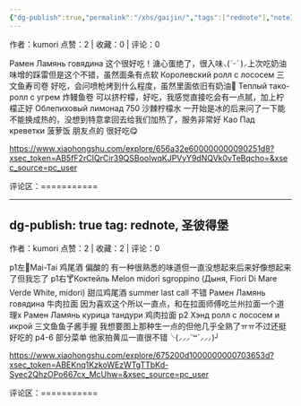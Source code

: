 ```yaml
---
{"dg-publish":true,"permalink":"/xhs/gaijin/","tags":["rednote"],"noteIcon":"","updated":"2025-03-17T22:48:55.540+08:00"}
---
```


作者：kumori
点赞：2   |   收藏：0   |   评论：0

Рамен Ламянь говядина 这个很好吃！溏心蛋绝了，很入味⸜(*ˊᵕˋ* )⸝‬上次吃奶油味增的踩雷但是这个不错，虽然面条有点软
Королевский ролл с лососем 三文鱼寿司卷 好吃，会问喷枪烤到什么程度，虽然里面依旧有奶油🤣
Теплый тако-ролл с угрем 炸鳗鱼卷 可以挤柠檬，好吃，我感觉直接吃会有一点腻，加上柠檬正好
Облепиховый лимонад 750 沙棘柠檬水 一开始是冰的后来问了一下能不能换成热的，没想到特意拿回去给我们加热了，服务非常好
Као Пад креветки 菠萝饭 朋友点的 很好吃😋

https://www.xiaohongshu.com/explore/656a32e600000000090251d8?xsec_token=AB5fF2rCIQrCir39QSBooIwqKJPVyY9dNQVk0vTeBqcho=&xsec_source=pc_user

评论区：===========


---
dg-publish: true
tag: rednote, 圣彼得堡
---
作者：kumori
点赞：2   |   收藏：2   |   评论：0

p1左🍹Mai-Tai 鸡尾酒 偏酸的 有一种很熟悉的味道但一直没想起来后来好像想起来了但我忘了
p1右🍸Коктейль Melon midori sgroppino (Дыня, Fiori Di Mare Verde White, midori) 甜瓜鸡尾酒 summer last call 不错
Рамен Ламянь говядина 牛肉拉面 因为喜欢这个所以一直点，和在拉面师傅吃兰州拉面一个道理x
Рамен Ламянь курица тандури 鸡肉拉面
p2 Хэнд ролл с лососем и икрой 三文鱼鱼子酱手握 我想要图上那种生一点的但他几乎全熟了ㅠㅠ不过还挺好吃的
p4-6 部分菜单
他家拍黄瓜一直很不错╰(⸝⸝⸝´꒳`⸝⸝⸝)╯

https://www.xiaohongshu.com/explore/675200d1000000000703653d?xsec_token=ABEKnq1KzkoWEzWTgTTbKd-Syec2QhzOPo667cx_McUhw=&xsec_source=pc_user

评论区：===========

